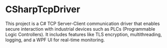 # CSharpTcpDriver
This project is a C# TCP Server-Client communication driver that enables secure interaction with industrial devices such as PLCs (Programmable Logic Controllers). It includes features like TLS encryption, multithreading, logging, and a WPF UI for real-time monitoring.
